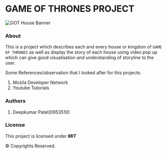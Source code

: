 # GAME OF THRONES PROJECT

![GOT House Banner](/images/house.jpg)

### About

This is a project which describes each and every house or kingdom of ```GAME OF THRONES``` as well as display the story of each house using video pop up which can give good visualisation and understanding of storyline to the user.

Some References/observation that I looked after for this projects:

1. Mozila Developer Network
2. Youtube Tutorials


### Authors

1. Deepkumar Patel(0953510)

### License

This project is licensed under ***MIT***

© Copyrights Reserved.

